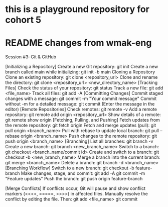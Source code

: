 # this is a playground repository for cohort 5

# README changes from wmak-eng

Session #3: Git & GitHub

[Initializing a Repository]
Create a new Git repository: git init
Create a new branch called main while initializing: git init -b main
Cloning a Repository
Clone an existing repository: git clone <repository_url>
Clone and rename the directory: git clone <repository_url> <new_directory_name>
[Tracking Files]
Check the status of your repository: git status
Track a new file: git add <file_name>
Track all files: git add -A
[Committing Changes]
Commit staged changes with a message: git commit -m "Your commit message"
Commit without -m for a detailed message: git commit (Enter the message in the editor)
[Remote Repositories]
Check remotes: git remote -v
Add a remote repository: git remote add origin <repository_url>
Show details of a remote: git remote show origin
[Fetching, Pulling, and Pushing]
Fetch updates from the remote repository: git fetch origin
Fetch and merge updates (pull): git pull origin <branch_name>
Pull with rebase to update local branch: git pull –rebase origin <branch_name>
Push changes to the remote repository: git push origin <branch_name>
[Branching]
List all branches: git branch -v
Create a new branch: git branch <new_branch_name>
Switch to a branch: git checkout <branch_name/commit id>
Create and switch to a branch: git checkout -b <new_branch_name>
Merge a branch into the current branch: git merge <branch_name>
Delete a branch: git branch -d <branch_name>
[Branching Workflow]
Switch to a new branch: git checkout -b feature-branch
Make changes, stage, and commit:
git add -A
git commit -m "Feature updates"
Push the branch: git push origin feature-branch

[Merge Conflicts]
If conflicts occur, Git will pause and show conflict markers (<<<<, =====, >>>>) in affected files. Manually resolve the conflict by editing the file. 
Then: git add <file_name>
git commit
